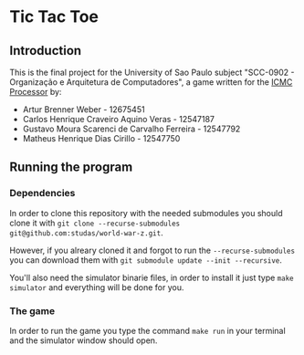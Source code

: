 # Tic Tac Toe

## Introduction

This is the final project for the University of Sao Paulo subject "SCC-0902 - Organização e Arquitetura de Computadores", a game written for the [ICMC Processor](https://github.com/simoesusp/Processador-ICMC) by:

 - Artur Brenner Weber - 12675451
 - Carlos Henrique Craveiro Aquino Veras - 12547187
 - Gustavo Moura Scarenci de Carvalho Ferreira - 12547792
 - Matheus Henrique Dias Cirillo - 12547750


## Running the program
### Dependencies
In order to clone this repository with the needed submodules you should clone it with ``` git clone --recurse-submodules git@github.com:studas/world-war-z.git ```.

However, if you alreary cloned it and forgot to run the ``` --recurse-submodules ``` you can download them with ```git submodule update --init --recursive```.

You'll also need the simulator binarie files, in order to install it just type ``` make simulator ``` and everything will be done for you.

### The game
In order to run the game you type the command ```make run``` in your terminal and the simulator window should open.
